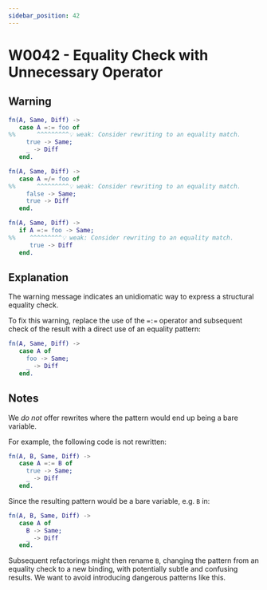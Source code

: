 ```yaml
---
sidebar_position: 42
---
```


# W0042 - Equality Check with Unnecessary Operator

## Warning

```erlang
fn(A, Same, Diff) ->
   case A =:= foo of
%%      ^^^^^^^^^💡 weak: Consider rewriting to an equality match.
     true -> Same;
     _ -> Diff
   end.
```

```erlang
fn(A, Same, Diff) ->
   case A =/= foo of
%%      ^^^^^^^^^💡 weak: Consider rewriting to an equality match.
     false -> Same;
     true -> Diff
   end.
```

```erlang
fn(A, Same, Diff) ->
   if A =:= foo -> Same;
%%    ^^^^^^^^^💡 weak: Consider rewriting to an equality match.
      true -> Diff
   end.
```

## Explanation

The warning message indicates an unidiomatic way to express a structural
equality check.

To fix this warning, replace the use of the `=:=` operator and subsequent
check of the result with a direct use of an equality pattern:

```erlang
fn(A, Same, Diff) ->
   case A of
     foo -> Same;
     _ -> Diff
   end.
```

## Notes

We *do not* offer rewrites where the pattern would end up being a bare variable.

For example, the following code is not rewritten:
```erlang
fn(A, B, Same, Diff) ->
   case A =:= B of
     true -> Same;
     _ -> Diff
   end.
```

Since the resulting pattern would be a bare variable, e.g. `B` in:

```erlang
fn(A, B, Same, Diff) ->
   case A of
     B -> Same;
     _ -> Diff
   end.
```

Subsequent refactorings might then rename `B`, changing the pattern from
an equality check to a new binding, with potentially subtle and confusing results.
We want to avoid introducing dangerous patterns like this.
